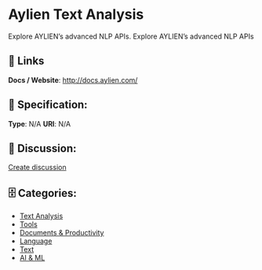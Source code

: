 # Aylien Text Analysis


Explore AYLIEN’s advanced NLP APIs.  Explore AYLIEN’s advanced NLP APIs

##  🔗 Links
**Docs / Website**: http://docs.aylien.com/

## 🧬 Specification:
**Type**:  N/A 
**URI**:  N/A 

## 💬 Discussion:
[Create discussion](https://github.com/apis-list/apis-list/discussions/new)

## 🗄️ Categories:
- [Text Analysis](https://github.com/apis-list/apis-list#text-analysis)
- [Tools](https://github.com/apis-list/apis-list#tools)
- [Documents & Productivity](https://github.com/apis-list/apis-list#documents-and-productivity)
- [Language](https://github.com/apis-list/apis-list#language)
- [Text](https://github.com/apis-list/apis-list#text)
- [AI & ML](https://github.com/apis-list/apis-list#ai-and-ml)




